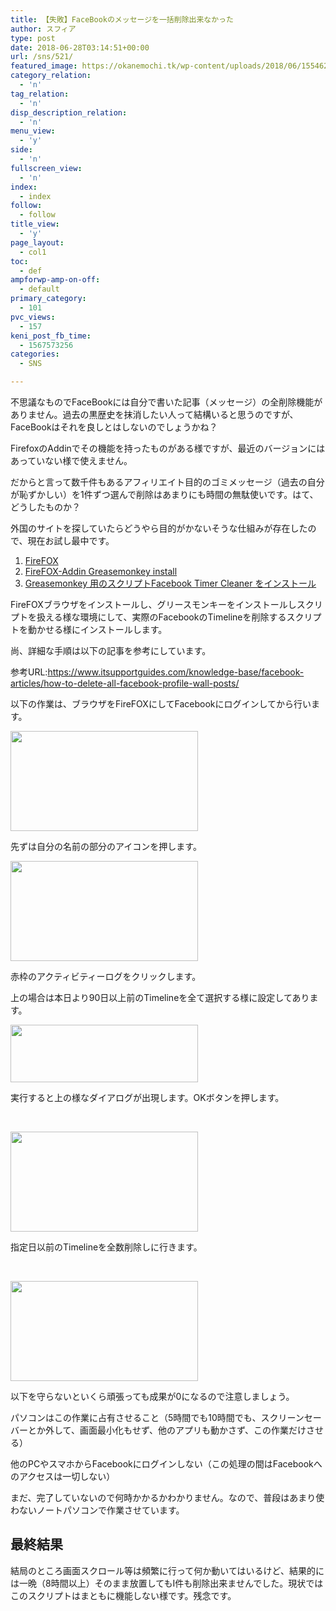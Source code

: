 ```yaml
---
title: 【失敗】FaceBookのメッセージを一括削除出来なかった
author: スフィア
type: post
date: 2018-06-28T03:14:51+00:00
url: /sns/521/
featured_image: https://okanemochi.tk/wp-content/uploads/2018/06/15546201217_0c832b88de_m.jpg
category_relation:
  - 'n'
tag_relation:
  - 'n'
disp_description_relation:
  - 'n'
menu_view:
  - 'y'
side:
  - 'n'
fullscreen_view:
  - 'n'
index:
  - index
follow:
  - follow
title_view:
  - 'y'
page_layout:
  - col1
toc:
  - def
ampforwp-amp-on-off:
  - default
primary_category:
  - 101
pvc_views:
  - 157
keni_post_fb_time:
  - 1567573256
categories:
  - SNS

---
```

不思議なものでFaceBookには自分で書いた記事（メッセージ）の全削除機能がありません。過去の黒歴史を抹消したい人って結構いると思うのですが、FaceBookはそれを良しとはしないのでしょうかね？

FirefoxのAddinでその機能を持ったものがある様ですが、最近のバージョンにはあっていない様で使えません。

だからと言って数千件もあるアフィリエイト目的のゴミメッセージ（過去の自分が恥ずかしい）を1件ずつ選んで削除はあまりにも時間の無駄使いです。はて、どうしたものか？

外国のサイトを探していたらどうやら目的がかないそうな仕組みが存在したので、現在お試し最中です。

  1. <a href="https://www.mozilla.org/ja/firefox/new/" target="_blank" rel="noopener">FireFOX</a>
  2. <a href="https://addons.mozilla.org/ja/firefox/addon/greasemonkey/" target="_blank" rel="noopener">FireFOX-Addin Greasemonkey install</a>
  3. <a href="https://greasyfork.org/de/scripts/9106-facebook-timeline-cleaner" target="_blank" rel="noopener">Greasemonkey 用のスクリプトFacebook Timer Cleaner をインストール</a>

FireFOXブラウザをインストールし、グリースモンキーをインストールしスクリプトを扱える様な環境にして、実際のFacebookのTimelineを削除するスクリプトを動かせる様にインストールします。

尚、詳細な手順は以下の記事を参考にしています。

参考URL:<a href="https://www.itsupportguides.com/knowledge-base/facebook-articles/how-to-delete-all-facebook-profile-wall-posts/" target="_blank" rel="noopener">https://www.itsupportguides.com/knowledge-base/facebook-articles/how-to-delete-all-facebook-profile-wall-posts/</a>

以下の作業は、ブラウザをFireFOXにしてFacebookにログインしてから行います。

<img class="alignnone size-medium wp-image-528" src="https://okanemochi.tk/wp-content/uploads/2018/06/2018-06-28-300x160.png" alt="" width="300" height="160" srcset="https://okanemochi.tk/wp-content/uploads/2018/06/2018-06-28-300x160.png 300w, https://okanemochi.tk/wp-content/uploads/2018/06/2018-06-28-768x409.png 768w, https://okanemochi.tk/wp-content/uploads/2018/06/2018-06-28-1024x546.png 1024w, https://okanemochi.tk/wp-content/uploads/2018/06/2018-06-28.png 1366w" sizes="(max-width: 300px) 100vw, 300px" />

先ずは自分の名前の部分のアイコンを押します。

<img class="alignnone size-medium wp-image-527" src="https://okanemochi.tk/wp-content/uploads/2018/06/2018-06-28-4-300x160.png" alt="" width="300" height="160" srcset="https://okanemochi.tk/wp-content/uploads/2018/06/2018-06-28-4-300x160.png 300w, https://okanemochi.tk/wp-content/uploads/2018/06/2018-06-28-4-768x409.png 768w, https://okanemochi.tk/wp-content/uploads/2018/06/2018-06-28-4-1024x546.png 1024w, https://okanemochi.tk/wp-content/uploads/2018/06/2018-06-28-4.png 1366w" sizes="(max-width: 300px) 100vw, 300px" />

赤枠のアクティビティーログをクリックします。

上の場合は本日より90日以上前のTimelineを全て選択する様に設定してあります。

<img class="alignnone size-medium wp-image-526" src="https://okanemochi.tk/wp-content/uploads/2018/06/2018-06-28-3-300x92.png" alt="" width="300" height="92" srcset="https://okanemochi.tk/wp-content/uploads/2018/06/2018-06-28-3-300x92.png 300w, https://okanemochi.tk/wp-content/uploads/2018/06/2018-06-28-3.png 495w" sizes="(max-width: 300px) 100vw, 300px" />

実行すると上の様なダイアログが出現します。OKボタンを押します。

&nbsp;

<img class="alignnone size-medium wp-image-524" src="https://okanemochi.tk/wp-content/uploads/2018/06/2018-06-28-1-300x160.png" alt="" width="300" height="160" srcset="https://okanemochi.tk/wp-content/uploads/2018/06/2018-06-28-1-300x160.png 300w, https://okanemochi.tk/wp-content/uploads/2018/06/2018-06-28-1-768x409.png 768w, https://okanemochi.tk/wp-content/uploads/2018/06/2018-06-28-1-1024x546.png 1024w, https://okanemochi.tk/wp-content/uploads/2018/06/2018-06-28-1.png 1366w" sizes="(max-width: 300px) 100vw, 300px" />

指定日以前のTimelineを全数削除しに行きます。

&nbsp;

<img class="alignnone size-medium wp-image-525" src="https://okanemochi.tk/wp-content/uploads/2018/06/2018-06-28-2-300x160.png" alt="" width="300" height="160" srcset="https://okanemochi.tk/wp-content/uploads/2018/06/2018-06-28-2-300x160.png 300w, https://okanemochi.tk/wp-content/uploads/2018/06/2018-06-28-2-768x409.png 768w, https://okanemochi.tk/wp-content/uploads/2018/06/2018-06-28-2-1024x546.png 1024w, https://okanemochi.tk/wp-content/uploads/2018/06/2018-06-28-2.png 1366w" sizes="(max-width: 300px) 100vw, 300px" />

以下を守らないといくら頑張っても成果が0になるので注意しましょう。

パソコンはこの作業に占有させること（5時間でも10時間でも、スクリーンセーバーとか外して、画面最小化もせず、他のアプリも動かさず、この作業だけさせる）

他のPCやスマホからFacebookにログインしない（この処理の間はFacebookへのアクセスは一切しない）

まだ、完了していないので何時かかるかわかりません。なので、普段はあまり使わないノートパソコンで作業させています。

## 最終結果

結局のところ画面スクロール等は頻繁に行って何か動いてはいるけど、結果的には一晩（8時間以上）そのまま放置してもⅠ件も削除出来ませんでした。現状ではこのスクリプトはまともに機能しない様です。残念です。